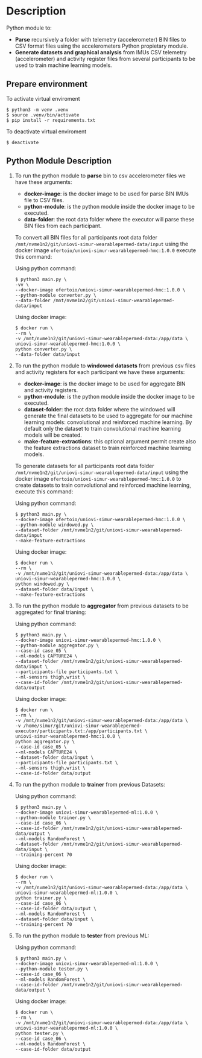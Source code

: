 # Description

Python module to:

- **Parse** recursively a folder with telemetry (accelerometer) BIN files to CSV format files using the accelerometers Python propietary module.
- **Generate datasets and graphical analysis** from IMUs CSV telemetry (accelerometer) and activity register files from several participants to be used to train machine learning models.

## Prepare environment

To activate virtual enviroment
```
$ python3 -m venv .venv
$ source .venv/bin/activate
$ pip install -r requirements.txt
```

To deactivate virtual enviroment
```
$ deactivate
```

 ## Python Module Description

1. To run the python module to **parse** bin to csv accelerometer files we have these arguments:

    - **docker-image**: is the docker image to be used for parse BIN IMUs file to CSV files.
    - **python-module**: is the python module inside the docker image to be executed.
    - **data-folder**: the root data folder where the executor will parse these BIN files from each participant.

    To convert all BIN files for all participants root data folder `/mnt/nvme1n2/git/uniovi-simur-wearablepermed-data/input` using the docker image `ofertoio/uniovi-simur-wearablepermed-hmc:1.0.0` execute this command:

    Using python command:
    ```
    $ python3 main.py \
    -vv \
    --docker-image ofertoio/uniovi-simur-wearablepermed-hmc:1.0.0 \
    --python-module converter.py \
    --data-folder /mnt/nvme1n2/git/uniovi-simur-wearablepermed-data/input
    ```

    Using docker image:

    ```
    $ docker run \
    --rm \
    -v /mnt/nvme1n2/git/uniovi-simur-wearablepermed-data:/app/data \
    uniovi-simur-wearablepermed-hmc:1.0.0 \
    python converter.py \
    --data-folder data/input
    ```

2. To run the python module to **windowed datasets** from previous csv files and activity registers for each participant we have these arguments:

    - **docker-image**: is the docker image to be used for aggregate BIN and activity registers.
    - **python-module**: is the python module inside the docker image to be executed.
    - **dataset-folder**: the root data folder where the windowed will generate the final datasets to be used to aggregate for our machine learning models: convolutional and reinforced machine learning. By default only the dataset to train convolutional machine learning models will be created.
    - **make-feature-extractions**: this optional argument permit create also the feature extractions dataset to train reinforced machine learning models.

    To generate datasets for all participants root data folder `/mnt/nvme1n2/git/uniovi-simur-wearablepermed-data/input` using the docker image `ofertoio/uniovi-simur-wearablepermed-hmc:1.0.0` to create datasets to train convolutional and reinforced machine learning, execute this command:

    Using python command:
    ```
    $ python3 main.py \
    --docker-image ofertoio/uniovi-simur-wearablepermed-hmc:1.0.0 \
    --python-module windowed.py \
    --dataset-folder /mnt/nvme1n2/git/uniovi-simur-wearablepermed-data/input
    --make-feature-extractions
    ```

    Using docker image:

    ```
    $ docker run \
    --rm \
    -v /mnt/nvme1n2/git/uniovi-simur-wearablepermed-data:/app/data \
    uniovi-simur-wearablepermed-hmc:1.0.0 \
    python windowed.py \
    --dataset-folder data/input \
    --make-feature-extractions
    ```

3. To run the python module to **aggregator** from previous datasets to be aggregated for final trianing:

    Using python command:

    ```
    $ python3 main.py \
    --docker-image uniovi-simur-wearablepermed-hmc:1.0.0 \
    --python-module aggregator.py \
    --case-id case_05 \
    --ml-models CAPTURE24 \
    --dataset-folder /mnt/nvme1n2/git/uniovi-simur-wearablepermed-data/input \
    --participants-file participants.txt \
    --ml-sensors thigh,wrist \
    --case-id-folder /mnt/nvme1n2/git/uniovi-simur-wearablepermed-data/output
    ```

    Using docker image:

    ```
    $ docker run \
    --rm \
    -v /mnt/nvme1n2/git/uniovi-simur-wearablepermed-data:/app/data \
    -v /home/simur/git/uniovi-simur-wearablepermed-executor/participants.txt:/app/participants.txt \
    uniovi-simur-wearablepermed-hmc:1.0.0 \
    python aggregator.py \
    --case-id case_05 \
    --ml-models CAPTURE24 \
    --dataset-folder data/input \
    --participants-file participants.txt \
    --ml-sensors thigh,wrist \
    --case-id-folder data/output
    ```

4. To run the python module to **trainer** from previous Datasets:

    Using python command:

    ```
    $ python3 main.py \
    --docker-image uniovi-simur-wearablepermed-ml:1.0.0 \
    --python-module trainer.py \
    --case-id case_06 \
    --case-id-folder /mnt/nvme1n2/git/uniovi-simur-wearablepermed-data/output \
    --ml-models RandomForest \
    --dataset-folder /mnt/nvme1n2/git/uniovi-simur-wearablepermed-data/input \
    --training-percent 70
    ```

    Using docker image:

    ```
    $ docker run \
    --rm \
    -v /mnt/nvme1n2/git/uniovi-simur-wearablepermed-data:/app/data \
    uniovi-simur-wearablepermed-ml:1.0.0 \
    python trainer.py \
    --case-id case_06 \
    --case-id-folder data/output \
    --ml-models RandomForest \
    --dataset-folder data/input \
    --training-percent 70  
    ```

5. To run the python module to **tester** from previous ML:

    Using python command:

    ```
    $ python3 main.py \
    --docker-image uniovi-simur-wearablepermed-ml:1.0.0 \
    --python-module tester.py \
    --case-id case_06 \
    --ml-models RandomForest \
    --case-id-folder /mnt/nvme1n2/git/uniovi-simur-wearablepermed-data/output \        
    ```

    Using docker image:

    ```
    $ docker run \
    --rm \
    -v /mnt/nvme1n2/git/uniovi-simur-wearablepermed-data:/app/data \
    uniovi-simur-wearablepermed-ml:1.0.0 \
    python tester.py \
    --case-id case_06 \
    --ml-models RandomForest \
    --case-id-folder data/output    
    ```